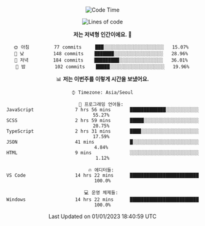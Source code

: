 <div align="center">

<br />

 <!--START_SECTION:waka-->
![Code Time](http://img.shields.io/badge/Code%20Time-228%20hrs%2032%20mins-blue)

![Lines of code](https://img.shields.io/badge/%EC%A0%80%EB%8A%94%20%EC%97%AC%ED%83%9C%EA%B9%8C%EC%A7%80%20-277%20Thousand%20%EC%A4%84%EC%9D%98%20%EC%BD%94%EB%93%9C%EB%A5%BC%20%EC%9E%91%EC%84%B1%ED%96%88%EC%96%B4%EC%9A%94.-blue)

**저는 저녁형 인간이에요. 🦉** 

```text
🌞 아침         77 commits     ███░░░░░░░░░░░░░░░░░░░░░░   15.07% 
🌆 낮　         148 commits    ███████░░░░░░░░░░░░░░░░░░   28.96% 
🌃 저녁         184 commits    █████████░░░░░░░░░░░░░░░░   36.01% 
🌙 밤　         102 commits    █████░░░░░░░░░░░░░░░░░░░░   19.96%

```


📊 **저는 이번주를 이렇게 시간을 보냈어요.** 

```text
⌚︎ Timezone: Asia/Seoul

💬 프로그래밍 언어들: 
JavaScript               7 hrs 56 mins       █████████████░░░░░░░░░░░░   55.27% 
SCSS                     2 hrs 59 mins       █████░░░░░░░░░░░░░░░░░░░░   20.75% 
TypeScript               2 hrs 31 mins       ████░░░░░░░░░░░░░░░░░░░░░   17.59% 
JSON                     41 mins             █░░░░░░░░░░░░░░░░░░░░░░░░   4.84% 
HTML                     9 mins              ░░░░░░░░░░░░░░░░░░░░░░░░░   1.12%

🔥 에디터들: 
VS Code                  14 hrs 22 mins      █████████████████████████   100.0%

💻 운영 체제들: 
Windows                  14 hrs 22 mins      █████████████████████████   100.0%

```


 Last Updated on 01/01/2023 18:40:59 UTC
<!--END_SECTION:waka-->

</div>
